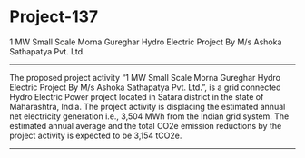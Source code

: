 # Project-137
1 MW Small Scale Morna Gureghar Hydro Electric Project By M/s Ashoka Sathapatya Pvt. Ltd.
__________________
The proposed project activity “1 MW Small Scale Morna Gureghar Hydro Electric Project By M/s Ashoka Sathapatya Pvt. Ltd.”, is a grid connected Hydro Electric Power project located in Satara district in the state of Maharashtra, India. The project activity is displacing the estimated annual net electricity generation i.e., 3,504 MWh from the Indian grid system. The estimated annual average and the total CO2e emission reductions by the project activity is expected to be 3,154 tCO2e.
____________
